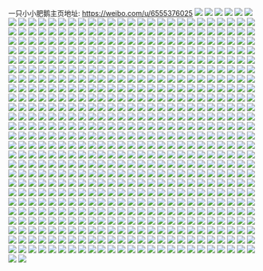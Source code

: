 一只小小肥鹅主页地址: https://weibo.com/u/6555376025 
![](https://wx4.sinaimg.cn/mw2000/0079DGLngy1h95kc2zui7j32c0340u10.jpg) 
![](https://wx4.sinaimg.cn/mw2000/0079DGLngy1h95kbquexjj32c03407wi.jpg) 
![](https://wx4.sinaimg.cn/mw2000/0079DGLngy1h95kbp739gj31sc2dskjl.jpg) 
![](https://wx4.sinaimg.cn/mw2000/0079DGLngy1h95kcphg4ij322535s4qr.jpg) 
![](https://wx4.sinaimg.cn/mw2000/0079DGLngy1h95kc59pm9j31j02pskjl.jpg) 
![](https://wx4.sinaimg.cn/mw2000/0079DGLngy1h95kbuzd0rj31sc2dskjm.jpg) 
![](https://wx4.sinaimg.cn/mw2000/0079DGLngy1h909a5g4rgj30u0140agr.jpg) 
![](https://wx4.sinaimg.cn/mw2000/0079DGLngy1h8saapidvqj30wi1yckjl.jpg) 
![](https://wx4.sinaimg.cn/mw2000/0079DGLngy1h8saatecqrj30wi1ychdt.jpg) 
![](https://wx4.sinaimg.cn/mw2000/0079DGLngy1h8saam0ta8j30wi1yckjl.jpg) 
![](https://wx4.sinaimg.cn/mw2000/0079DGLngy1h8qoy2zt8pj324836cb2a.jpg) 
![](https://wx4.sinaimg.cn/mw2000/0079DGLngy1h8qoxagrk9j32dr36chdu.jpg) 
![](https://wx4.sinaimg.cn/mw2000/0079DGLngy1h8qoxz23inj324836c7wj.jpg) 
![](https://wx4.sinaimg.cn/mw2000/0079DGLngy1h8qox55wuqj32dr36ckjm.jpg) 
![](https://wx4.sinaimg.cn/mw2000/0079DGLngy1h8qoxe9x68j316o1kw4qp.jpg) 
![](https://wx4.sinaimg.cn/mw2000/0079DGLngy1h8qoxjvcx7j31s016okf8.jpg) 
![](https://wx4.sinaimg.cn/mw2000/0079DGLngy1h8qoxj4epoj32dr36c7wj.jpg) 
![](https://wx4.sinaimg.cn/mw2000/0079DGLngy1h8qox0r9xcj316o1kw7wh.jpg) 
![](https://wx4.sinaimg.cn/mw2000/0079DGLngy1h8qowyoznvj324836cb2a.jpg) 
![](https://wx4.sinaimg.cn/mw2000/0079DGLngy1h8qoxtx577j32dr36cx6q.jpg) 
![](https://wx4.sinaimg.cn/mw2000/0079DGLngy1h8qoxozg9wj32dr36c7wj.jpg) 
![](https://wx4.sinaimg.cn/mw2000/0079DGLnly1h8o0ncbas1j30wi1yc1kx.jpg) 
![](https://wx4.sinaimg.cn/mw2000/0079DGLnly1h8kys6nmrsj31sc2dskjm.jpg) 
![](https://wx4.sinaimg.cn/mw2000/0079DGLnly1h8kys5cgisj324a36cnpf.jpg) 
![](https://wx4.sinaimg.cn/mw2000/0079DGLnly1h8kys8bbyij317r1mcqkb.jpg) 
![](https://wx4.sinaimg.cn/mw2000/0079DGLnly1h8kysbjasaj32c0340kjm.jpg) 
![](https://wx4.sinaimg.cn/mw2000/0079DGLngy1h8k5t2oilsj30wi1ycu0x.jpg) 
![](https://wx4.sinaimg.cn/mw2000/0079DGLngy1h8g18vealyj32c03401kz.jpg) 
![](https://wx4.sinaimg.cn/mw2000/0079DGLngy1h8g19fwgxmj32c03401kz.jpg) 
![](https://wx4.sinaimg.cn/mw2000/0079DGLngy1h8g18zucftj32c0340u0z.jpg) 
![](https://wx4.sinaimg.cn/mw2000/0079DGLngy1h8g196n5hvj30xc3p7x6p.jpg) 
![](https://wx4.sinaimg.cn/mw2000/0079DGLngy1h8g19le4exj32c0340b2b.jpg) 
![](https://wx4.sinaimg.cn/mw2000/0079DGLngy1h8g18xnissj32c0340hdv.jpg) 
![](https://wx4.sinaimg.cn/mw2000/0079DGLngy1h8g18qzp6lj327l2y44qq.jpg) 
![](https://wx4.sinaimg.cn/mw2000/0079DGLngy1h8g19b8bcuj32c0340e83.jpg) 
![](https://wx4.sinaimg.cn/mw2000/0079DGLngy1h8g1931oshj32c03404qq.jpg) 
![](https://wx4.sinaimg.cn/mw2000/0079DGLngy1h8g1a0pdw5j32c03407wj.jpg) 
![](https://wx4.sinaimg.cn/mw2000/0079DGLngy1h8g1a3bz10j32c0340hdv.jpg) 
![](https://wx4.sinaimg.cn/mw2000/0079DGLngy1h83uqicmmej315o4h5kjl.jpg) 
![](https://wx4.sinaimg.cn/mw2000/0079DGLngy1h83crfq6cpj31sc2dsnpf.jpg) 
![](https://wx4.sinaimg.cn/mw2000/0079DGLngy1h83crlolipj30xc4h6kjn.jpg) 
![](https://wx4.sinaimg.cn/mw2000/0079DGLngy1h83crtdph9j32c03407wj.jpg) 
![](https://wx4.sinaimg.cn/mw2000/0079DGLngy1h83cs5yff7j32c03411l0.jpg) 
![](https://wx4.sinaimg.cn/mw2000/0079DGLngy1h83csntvlej32c03401l0.jpg) 
![](https://wx4.sinaimg.cn/mw2000/0079DGLngy1h83csxc80ij32c0340qv6.jpg) 
![](https://wx4.sinaimg.cn/mw2000/0079DGLngy1h83ct63n6cj32c0340hdw.jpg) 
![](https://wx4.sinaimg.cn/mw2000/0079DGLngy1h83ctehkd7j31sc2ds4qr.jpg) 
![](https://wx4.sinaimg.cn/mw2000/0079DGLngy1h83ctokud0j31sc2dse83.jpg) 
![](https://wx4.sinaimg.cn/mw2000/0079DGLngy1h83cryxf99j32bz3407wj.jpg) 
![](https://wx4.sinaimg.cn/mw2000/0079DGLngy1h7y1cy4r18j30wi1yckea.jpg) 
![](https://wx4.sinaimg.cn/mw2000/0079DGLngy1h7vll7lw1fj31sc2dsnpe.jpg) 
![](https://wx4.sinaimg.cn/mw2000/0079DGLngy1h7vlllh5sqj31sc2dsb2b.jpg) 
![](https://wx4.sinaimg.cn/mw2000/0079DGLngy1h7vlkxuqjaj31sc2dskjm.jpg) 
![](https://wx4.sinaimg.cn/mw2000/0079DGLngy1h7vllfv7vhj31sc2dsb2a.jpg) 
![](https://wx4.sinaimg.cn/mw2000/0079DGLngy1h7vll32162j31sc2dse83.jpg) 
![](https://wx4.sinaimg.cn/mw2000/0079DGLngy1h7vllpurzpj31sc2dshdu.jpg) 
![](https://wx4.sinaimg.cn/mw2000/0079DGLngy1h7vg6ut7tij31sc2dskjm.jpg) 
![](https://wx4.sinaimg.cn/mw2000/0079DGLngy1h7vg70tddkj32c0340npf.jpg) 
![](https://wx4.sinaimg.cn/mw2000/0079DGLngy1h7vg7ghi8aj32c03411l0.jpg) 
![](https://wx4.sinaimg.cn/mw2000/0079DGLngy1h7vg752i1vj32c0340b2a.jpg) 
![](https://wx4.sinaimg.cn/mw2000/0079DGLngy1h7vg6qwd6dj31sc2ds1kz.jpg) 
![](https://wx4.sinaimg.cn/mw2000/0079DGLngy1h7vg7a96ipj32c0340npe.jpg) 
![](https://wx4.sinaimg.cn/mw2000/0079DGLngy1h7lc0wc7nij30mz13rqc4.jpg) 
![](https://wx4.sinaimg.cn/mw2000/0079DGLngy1h7lc1rjn82j30b40b5t8s.jpg) 
![](https://wx4.sinaimg.cn/mw2000/0079DGLngy1h7jx923ilyj30wi1ycb29.jpg) 
![](https://wx4.sinaimg.cn/mw2000/0079DGLngy1h7airpf9poj32c03401ky.jpg) 
![](https://wx4.sinaimg.cn/mw2000/0079DGLngy1h7881ufqb3j31sc2dsh34.jpg) 
![](https://wx4.sinaimg.cn/mw2000/0079DGLngy1h7881x6ktij31sc2dsh3n.jpg) 
![](https://wx4.sinaimg.cn/mw2000/0079DGLngy1h78820bcd2j31sc2dsnpe.jpg) 
![](https://wx4.sinaimg.cn/mw2000/0079DGLngy1h7881s5r12j31sc2dsqv6.jpg) 
![](https://wx4.sinaimg.cn/mw2000/0079DGLngy1h779uxfijaj31r1340afj.jpg) 
![](https://wx4.sinaimg.cn/mw2000/0079DGLngy1h71ew0ltetj31sc2ds4hv.jpg) 
![](https://wx4.sinaimg.cn/mw2000/0079DGLngy1h71ekh2b7yj313u1h4tq0.jpg) 
![](https://wx4.sinaimg.cn/mw2000/0079DGLngy1h71ew1sid6j31561iw7f3.jpg) 
![](https://wx4.sinaimg.cn/mw2000/0079DGLngy1h71evvbl61j30wi1ycb29.jpg) 
![](https://wx4.sinaimg.cn/mw2000/0079DGLngy1h71ew4576zj30wi16vwpl.jpg) 
![](https://wx4.sinaimg.cn/mw2000/0079DGLngy1h6vs05gk1cj323u35snpe.jpg) 
![](https://wx4.sinaimg.cn/mw2000/0079DGLngy1h6vryt1eamj323u35s4at.jpg) 
![](https://wx4.sinaimg.cn/mw2000/0079DGLngy1h6vrzd0euzj323u35se83.jpg) 
![](https://wx4.sinaimg.cn/mw2000/0079DGLngy1h6vs0afdtzj323u35skjn.jpg) 
![](https://wx4.sinaimg.cn/mw2000/0079DGLngy1h6vrz09jn6j323u35sqv6.jpg) 
![](https://wx4.sinaimg.cn/mw2000/0079DGLngy1h6vrywpzedj335s23u7wj.jpg) 
![](https://wx4.sinaimg.cn/mw2000/0079DGLngy1h6vrzld0k7j32da35su0y.jpg) 
![](https://wx4.sinaimg.cn/mw2000/0079DGLngy1h6vrz4lcjuj323u35s4qr.jpg) 
![](https://wx4.sinaimg.cn/mw2000/0079DGLngy1h6vs00sctqj323u35swuv.jpg) 
![](https://wx4.sinaimg.cn/mw2000/0079DGLngy1h6vrypi7mvj323u35stnj.jpg) 
![](https://wx4.sinaimg.cn/mw2000/0079DGLngy1h6vrzh2vmyj323u35stre.jpg) 
![](https://wx4.sinaimg.cn/mw2000/0079DGLngy1h6vrz8f1t1j323u35skjn.jpg) 
![](https://wx4.sinaimg.cn/mw2000/0079DGLngy1h6vrzrylezj32da35se83.jpg) 
![](https://wx4.sinaimg.cn/mw2000/0079DGLngy1h6vrzw63fmj323u35sqv7.jpg) 
![](https://wx4.sinaimg.cn/mw2000/0079DGLngy1h6ryfmcdcaj32702xdu0y.jpg) 
![](https://wx4.sinaimg.cn/mw2000/0079DGLngy1h6raylpr0dj311u1eiwwg.jpg) 
![](https://wx4.sinaimg.cn/mw2000/0079DGLngy1h6rayogw68j310d1ciwwa.jpg) 
![](https://wx4.sinaimg.cn/mw2000/0079DGLngy1h6p05pk4vpj30wi1yc1kx.jpg) 
![](https://wx4.sinaimg.cn/mw2000/0079DGLngy1h6k8uaoc4rj32c0340e83.jpg) 
![](https://wx4.sinaimg.cn/mw2000/0079DGLngy1h6k8u2hna2j32c0340u0y.jpg) 
![](https://wx4.sinaimg.cn/mw2000/0079DGLngy1h6k8tvlr4ij322y2rxtjd.jpg) 
![](https://wx4.sinaimg.cn/mw2000/0079DGLngy1h6k8u60rjij32c0340qv6.jpg) 
![](https://wx4.sinaimg.cn/mw2000/0079DGLngy1h6k8udxkuaj32c0340e82.jpg) 
![](https://wx4.sinaimg.cn/mw2000/0079DGLngy1h6k8tz3lxdj32c0340qv6.jpg) 
![](https://wx4.sinaimg.cn/mw2000/0079DGLngy1h6hkv6vzuaj30wi1ycwtc.jpg) 
![](https://wx4.sinaimg.cn/mw2000/0079DGLngy1h6f9b8czf1j32c0340wmg.jpg) 
![](https://wx4.sinaimg.cn/mw2000/0079DGLngy1h6f9bc2kx0j31sc2dsk1e.jpg) 
![](https://wx4.sinaimg.cn/mw2000/0079DGLnly1h6c1mobpiwj32c0340npe.jpg) 
![](https://wx4.sinaimg.cn/mw2000/0079DGLnly1h6c1mk00igj32bz340tr1.jpg) 
![](https://wx4.sinaimg.cn/mw2000/0079DGLnly1h6c1mlr7urj32c0340tl0.jpg) 
![](https://wx4.sinaimg.cn/mw2000/0079DGLnly1h6c1mqdln3j32c0340tqp.jpg) 
![](https://wx4.sinaimg.cn/mw2000/0079DGLnly1h6c1msu24yj32c0340aiy.jpg) 
![](https://wx4.sinaimg.cn/mw2000/0079DGLnly1h6c1mh2v3fj32c0340kjn.jpg) 
![](https://wx4.sinaimg.cn/mw2000/0079DGLnly1h6c1r374axj32c0340kjm.jpg) 
![](https://wx4.sinaimg.cn/mw2000/0079DGLngy1h6aozza2x7j30n014pn8v.jpg) 
![](https://wx4.sinaimg.cn/mw2000/0079DGLngy1h6aozy0nx7j30n014idpw.jpg) 
![](https://wx4.sinaimg.cn/mw2000/0079DGLngy1h6ap00dsqkj30ms14igyc.jpg) 
![](https://wx4.sinaimg.cn/mw2000/0079DGLngy1h6ap01ofycj30n014rwok.jpg) 
![](https://wx4.sinaimg.cn/mw2000/0079DGLngy1h66kpkaqcnj308c087dg7.jpg) 
![](https://wx4.sinaimg.cn/mw2000/0079DGLngy1h66gh4a83wj31j02psn4y.jpg) 
![](https://wx4.sinaimg.cn/mw2000/0079DGLngy1h66ghqrxf3j30u01hc77u.jpg) 
![](https://wx4.sinaimg.cn/mw2000/0079DGLngy1h63pfnz3s1j30wi1ychdt.jpg) 
![](https://wx4.sinaimg.cn/mw2000/0079DGLngy1h62hny01e6j31fj25b7wh.jpg) 
![](https://wx4.sinaimg.cn/mw2000/0079DGLngy1h62ho2i8ioj323i359b2a.jpg) 
![](https://wx4.sinaimg.cn/mw2000/0079DGLngy1h62ho3ufl8j31we2uyqv5.jpg) 
![](https://wx4.sinaimg.cn/mw2000/0079DGLngy1h61mlatuomj30wi1lst9s.jpg) 
![](https://wx4.sinaimg.cn/mw2000/0079DGLngy1h61ml9cmq1j32dr36cn1w.jpg) 
![](https://wx4.sinaimg.cn/mw2000/0079DGLngy1h61mlc2j79j30wi1lsab2.jpg) 
![](https://wx4.sinaimg.cn/mw2000/0079DGLngy1h61mlh1f11j332o21sadq.jpg) 
![](https://wx4.sinaimg.cn/mw2000/0079DGLngy1h61ml2wvpjj336c36cb2b.jpg) 
![](https://wx4.sinaimg.cn/mw2000/0079DGLngy1h61mkx1x79j30wi1cr3zf.jpg) 
![](https://wx4.sinaimg.cn/mw2000/0079DGLngy1h61mlcr5tmj30lo0wi0tf.jpg) 
![](https://wx4.sinaimg.cn/mw2000/0079DGLngy1h61mli9l6jj30lg0wijrz.jpg) 
![](https://wx4.sinaimg.cn/mw2000/0079DGLngy1h61ml3jnz8j30wi0ia437.jpg) 
![](https://wx4.sinaimg.cn/mw2000/0079DGLngy1h60jp705zej30tz14awfk.jpg) 
![](https://wx4.sinaimg.cn/mw2000/0079DGLngy1h60jp7pcoqj30tz151wgf.jpg) 
![](https://wx4.sinaimg.cn/mw2000/0079DGLngy1h60jp9n7fij30u0140q47.jpg) 
![](https://wx4.sinaimg.cn/mw2000/0079DGLngy1h60jp87knxj30tu14c0tx.jpg) 
![](https://wx4.sinaimg.cn/mw2000/0079DGLngy1h60jp8rud7j30u0140tax.jpg) 
![](https://wx4.sinaimg.cn/mw2000/0079DGLngy1h60jp95a9mj30u0140t9r.jpg) 
![](https://wx4.sinaimg.cn/mw2000/0079DGLngy1h5zgc0e4w2j31sc2dsnc5.jpg) 
![](https://wx4.sinaimg.cn/mw2000/0079DGLngy1h5zgc3yr3zj31sc2ds7jf.jpg) 
![](https://wx4.sinaimg.cn/mw2000/0079DGLngy1h5zgbwrch9j31sc2dskjm.jpg) 
![](https://wx4.sinaimg.cn/mw2000/0079DGLngy1h5zgc7jynyj31sc2ds14s.jpg) 
![](https://wx4.sinaimg.cn/mw2000/0079DGLngy1h5vmjipujgj30k00zkgpn.jpg) 
![](https://wx4.sinaimg.cn/mw2000/0079DGLngy1h5vmjlm60xj31hc0u0ar7.jpg) 
![](https://wx4.sinaimg.cn/mw2000/0079DGLngy1h5vmjn61p5j30u01hcn7w.jpg) 
![](https://wx4.sinaimg.cn/mw2000/0079DGLngy1h5riela1bij31sc2dsqv5.jpg) 
![](https://wx4.sinaimg.cn/mw2000/0079DGLngy1h5riemitu7j31od28i4qq.jpg) 
![](https://wx4.sinaimg.cn/mw2000/0079DGLngy1h5rienu5dzj31sc2ds4qq.jpg) 
![](https://wx4.sinaimg.cn/mw2000/0079DGLngy1h5riej2aw0j31r82canpd.jpg) 
![](https://wx4.sinaimg.cn/mw2000/0079DGLngy1h5nkcb0r0pj32c03407wi.jpg) 
![](https://wx4.sinaimg.cn/mw2000/0079DGLngy1h5nkc4hjw9j32c0340b2b.jpg) 
![](https://wx4.sinaimg.cn/mw2000/0079DGLngy1h5nkc5jrnpj31sc2dsx6p.jpg) 
![](https://wx4.sinaimg.cn/mw2000/0079DGLngy1h5nkc7a33yj32c0340x6q.jpg) 
![](https://wx4.sinaimg.cn/mw2000/0079DGLngy1h5nkc9blsjj32c03404qr.jpg) 
![](https://wx4.sinaimg.cn/mw2000/0079DGLngy1h5nkcdps7xj32c0340e83.jpg) 
![](https://wx4.sinaimg.cn/mw2000/0079DGLngy1h5m9j0vsa7j30hs0npdhp.jpg) 
![](https://wx4.sinaimg.cn/mw2000/0079DGLngy1h5m9j1ku69j30m80cidiw.jpg) 
![](https://wx4.sinaimg.cn/mw2000/0079DGLngy1h4p2bvcfk5j32c0340kjm.jpg) 
![](https://wx4.sinaimg.cn/mw2000/0079DGLngy1h4p2c1808lj32c0340e82.jpg) 
![](https://wx4.sinaimg.cn/mw2000/0079DGLngy1h48xsuucsuj32c03404qq.jpg) 
![](https://wx4.sinaimg.cn/mw2000/0079DGLngy1h48xswzgs9j32c03401ky.jpg) 
![](https://wx4.sinaimg.cn/mw2000/0079DGLngy1h48xszvi24j32c0340qv5.jpg) 
![](https://wx4.sinaimg.cn/mw2000/0079DGLngy1h3oefu6au9j318q1nm1ee.jpg) 
![](https://wx4.sinaimg.cn/mw2000/0079DGLngy1h3i9kdha8mj30wi17cquz.jpg) 
![](https://wx4.sinaimg.cn/mw2000/0079DGLngy1h3i9kig6w9j31sc2dse81.jpg) 
![](https://wx4.sinaimg.cn/mw2000/0079DGLngy1h3i9khidn4j31sc2dsayl.jpg) 
![](https://wx4.sinaimg.cn/mw2000/0079DGLngy1h3i9kjgkh4j31sc2dse81.jpg) 
![](https://wx4.sinaimg.cn/mw2000/0079DGLngy1h3bfjz4p64j30yi1frdw6.jpg) 
![](https://wx4.sinaimg.cn/mw2000/0079DGLngy1h39wro1n4wj30yj1fte00.jpg) 
![](https://wx4.sinaimg.cn/mw2000/0079DGLngy1h39wsqgithj30xi1e9wzi.jpg) 
![](https://wx4.sinaimg.cn/mw2000/0079DGLngy1h39wrprkaqj31sc2dsnpd.jpg) 
![](https://wx4.sinaimg.cn/mw2000/0079DGLngy1h2zguw0iadj30u01hcanp.jpg) 
![](https://wx4.sinaimg.cn/mw2000/0079DGLngy1h2zgv5wa11j31sc2ds4qq.jpg) 
![](https://wx4.sinaimg.cn/mw2000/0079DGLngy1h2t3dv6ppdj315o0oxgwq.jpg) 
![](https://wx4.sinaimg.cn/mw2000/0079DGLngy1h2t03jy4d8j30wi1yctss.jpg) 
![](https://wx4.sinaimg.cn/mw2000/0079DGLngy1h2t03kjjg4j30wi1ycaoa.jpg) 
![](https://wx4.sinaimg.cn/mw2000/0079DGLngy1h2t03mpn0oj30wi1ycnpd.jpg) 
![](https://wx4.sinaimg.cn/mw2000/0079DGLngy1h2ryuczzixj320w31chdt.jpg) 
![](https://wx4.sinaimg.cn/mw2000/0079DGLngy1h2ryu9i52xj315o1jl4fr.jpg) 
![](https://wx4.sinaimg.cn/mw2000/0079DGLngy1h2ryu4x03qj30zc1h0qcj.jpg) 
![](https://wx4.sinaimg.cn/mw2000/0079DGLngy1h2ryu7zxsyj32c033vu0x.jpg) 
![](https://wx4.sinaimg.cn/mw2000/0079DGLngy1h2ryuoxwjwj31441o57jt.jpg) 
![](https://wx4.sinaimg.cn/mw2000/0079DGLngy1h2rytuo3efj315o1jkwy8.jpg) 
![](https://wx4.sinaimg.cn/mw2000/0079DGLngy1h2ryuggu14j321z340hdt.jpg) 
![](https://wx4.sinaimg.cn/mw2000/0079DGLngy1h2rytq6z81j315o1jgwxw.jpg) 
![](https://wx4.sinaimg.cn/mw2000/0079DGLngy1h2ryu1z6wsj30xc4ec1ky.jpg) 
![](https://wx4.sinaimg.cn/mw2000/0079DGLngy1h2ryuk7bylj320w31chdt.jpg) 
![](https://wx4.sinaimg.cn/mw2000/0079DGLngy1h2ryunq22uj320w31ce81.jpg) 
![](https://wx4.sinaimg.cn/mw2000/0079DGLngy1h2ryu42he0j30xc4xs4qq.jpg) 
![](https://wx4.sinaimg.cn/mw2000/0079DGLngy1h2lrjyk23fj316o1kwqpf.jpg) 
![](https://wx4.sinaimg.cn/mw2000/0079DGLngy1h2lrjusguzj31611k2kdk.jpg) 
![](https://wx4.sinaimg.cn/mw2000/0079DGLngy1h2lrjzf7z1j316o1kw4kt.jpg) 
![](https://wx4.sinaimg.cn/mw2000/0079DGLngy1h2lrjsj94gj316o1kwe39.jpg) 
![](https://wx4.sinaimg.cn/mw2000/0079DGLngy1h2lrjrfqnyj31681kb4jg.jpg) 
![](https://wx4.sinaimg.cn/mw2000/0079DGLngy1h2lrjtiu2qj316o1kwqru.jpg) 
![](https://wx4.sinaimg.cn/mw2000/0079DGLngy1h2lrjvfkmcj316o1kwnf7.jpg) 
![](https://wx4.sinaimg.cn/mw2000/0079DGLngy1h2lrjw4c8mj31221eqdv5.jpg) 
![](https://wx4.sinaimg.cn/mw2000/0079DGLngy1h2lrjwynldj31541iux0m.jpg) 
![](https://wx4.sinaimg.cn/mw2000/0079DGLngy1h2i8ozwws4j30hz0h3gmy.jpg) 
![](https://wx4.sinaimg.cn/mw2000/0079DGLngy1h2g78fpgk0j31sc2dsnpd.jpg) 
![](https://wx4.sinaimg.cn/mw2000/0079DGLngy1h2g78rcblij32c0340x6p.jpg) 
![](https://wx4.sinaimg.cn/mw2000/0079DGLngy1h2g78dv532j31sc2dsqv5.jpg) 
![](https://wx4.sinaimg.cn/mw2000/0079DGLngy1h2g78u1d16j30xc3pcb2a.jpg) 
![](https://wx4.sinaimg.cn/mw2000/0079DGLngy1h2g78sb3ogj31sc2dshdt.jpg) 
![](https://wx4.sinaimg.cn/mw2000/0079DGLngy1h2bvt1li8qj30wi1ycaq9.jpg) 
![](https://wx4.sinaimg.cn/mw2000/0079DGLngy1h20ecwnf69j30rb1cjgt3.jpg) 
![](https://wx4.sinaimg.cn/mw2000/0079DGLngy1h200i4mj3fj30dw0dwt9r.jpg) 
![](https://wx4.sinaimg.cn/mw2000/0079DGLngy1h1z7bit61cj30rq0rqjvf.jpg) 
![](https://wx4.sinaimg.cn/mw2000/0079DGLngy1h1rwruvbs6j32c02c01ky.jpg) 
![](https://wx4.sinaimg.cn/mw2000/0079DGLngy1h1o6oukey9j316o1kwnif.jpg) 
![](https://wx4.sinaimg.cn/mw2000/0079DGLngy1h1o6ovhlgyj316o1kw1cz.jpg) 
![](https://wx4.sinaimg.cn/mw2000/0079DGLngy1h1o6otz6b4j316o1kw4ic.jpg) 
![](https://wx4.sinaimg.cn/mw2000/0079DGLngy1h1o6ovyc8wj316o1kwwxr.jpg) 
![](https://wx4.sinaimg.cn/mw2000/0079DGLngy1h1m4ongajej31q82azqv5.jpg) 
![](https://wx4.sinaimg.cn/mw2000/0079DGLngy1h1m4ok56m8j315o1qiu0x.jpg) 
![](https://wx4.sinaimg.cn/mw2000/0079DGLngy1h1m4pjv7fqj32c0340e82.jpg) 
![](https://wx4.sinaimg.cn/mw2000/0079DGLngy1h1m4osr9bij32c03404qr.jpg) 
![](https://wx4.sinaimg.cn/mw2000/0079DGLngy1h1m4p4obahj32232qsu0x.jpg) 
![](https://wx4.sinaimg.cn/mw2000/0079DGLngy1h1m4od2cmxj329b32de82.jpg) 
![](https://wx4.sinaimg.cn/mw2000/0079DGLngy1h1m4ozxmkbj32c033dnpf.jpg) 
![](https://wx4.sinaimg.cn/mw2000/0079DGLngy1h1m4p9lm9hj32c0340u0y.jpg) 
![](https://wx4.sinaimg.cn/mw2000/0079DGLngy1h1m4pfcsoxj32c031l1kz.jpg) 
![](https://wx4.sinaimg.cn/mw2000/0079DGLngy1h1fg3cz5wqj31sc2dshdu.jpg) 
![](https://wx4.sinaimg.cn/mw2000/0079DGLngy1h1fg3jjmywj31sc2dsqv6.jpg) 
![](https://wx4.sinaimg.cn/mw2000/0079DGLngy1h1fg3neumpj31sc2dshdu.jpg) 
![](https://wx4.sinaimg.cn/mw2000/0079DGLngy1h1fg39o97bj31sc2dshdu.jpg) 
![](https://wx4.sinaimg.cn/mw2000/0079DGLngy1h1fg3r5dtpj31sc2dsnpe.jpg) 
![](https://wx4.sinaimg.cn/mw2000/0079DGLngy1h1fg3fsxzdj31sc2dshdu.jpg) 
![](https://wx4.sinaimg.cn/mw2000/0079DGLngy1h1ezsx6ch7j30wi1ycnpd.jpg) 
![](https://wx4.sinaimg.cn/mw2000/0079DGLngy1h1ezsyvjb3j30wi1yckjl.jpg) 
![](https://wx4.sinaimg.cn/mw2000/0079DGLngy1h1ezszuwdhj30wi1yce3d.jpg) 
![](https://wx4.sinaimg.cn/mw2000/0079DGLngy1h1ezsvbnq5j30wi1yc7ri.jpg) 
![](https://wx4.sinaimg.cn/mw2000/0079DGLngy1h1e12m6q0nj32c03404qq.jpg) 
![](https://wx4.sinaimg.cn/mw2000/0079DGLngy1h14tii9vhuj32c0340qv8.jpg) 
![](https://wx4.sinaimg.cn/mw2000/0079DGLngy1h14tio6qw1j32c0340u0x.jpg) 
![](https://wx4.sinaimg.cn/mw2000/0079DGLngy1h14tiq2t3yj32c0340npd.jpg) 
![](https://wx4.sinaimg.cn/mw2000/0079DGLngy1h14tilp2vuj322o3407wi.jpg) 
![](https://wx4.sinaimg.cn/mw2000/0079DGLngy1h14tip6fsbj32c031ukjl.jpg) 
![](https://wx4.sinaimg.cn/mw2000/0079DGLngy1h14tiu7z02j32c0340e83.jpg) 
![](https://wx4.sinaimg.cn/mw2000/0079DGLngy1h14tikj3pcj32c0340hdw.jpg) 
![](https://wx4.sinaimg.cn/mw2000/0079DGLngy1h14timug24j32c0340e82.jpg) 
![](https://wx4.sinaimg.cn/mw2000/0079DGLngy1h14tisu91cj32c03407wj.jpg) 
![](https://wx4.sinaimg.cn/mw2000/0079DGLngy1h14tgvkkq9j30wi1ycu0y.jpg) 
![](https://wx4.sinaimg.cn/mw2000/0079DGLngy1h14tgsyu07j30wi1ycqv6.jpg) 
![](https://wx4.sinaimg.cn/mw2000/0079DGLngy1h13o819ydfj30wi1yc7wh.jpg) 
![](https://wx4.sinaimg.cn/mw2000/0079DGLngy1h0xw62qt33j327x2yie82.jpg) 
![](https://wx4.sinaimg.cn/mw2000/0079DGLngy1h0xw5vw9fnj32c0340qv6.jpg) 
![](https://wx4.sinaimg.cn/mw2000/0079DGLngy1h0xw69un47j32c0340kjm.jpg) 
![](https://wx4.sinaimg.cn/mw2000/0079DGLngy1h0tznkm5rrj31861lswue.jpg) 
![](https://wx4.sinaimg.cn/mw2000/0079DGLngy1h0t8a67elbj334022o7wk.jpg) 
![](https://wx4.sinaimg.cn/mw2000/0079DGLngy1h0t89uoc4uj322o3407wj.jpg) 
![](https://wx4.sinaimg.cn/mw2000/0079DGLngy1h0t89s4rwtj322o340u0z.jpg) 
![](https://wx4.sinaimg.cn/mw2000/0079DGLngy1h0t8a2avf4j322o3407wj.jpg) 
![](https://wx4.sinaimg.cn/mw2000/0079DGLngy1h0t89ybrkhj323u35s7wj.jpg) 
![](https://wx4.sinaimg.cn/mw2000/0079DGLngy1h0t8a0b53fj31y62x91kz.jpg) 
![](https://wx4.sinaimg.cn/mw2000/0079DGLngy1h0petnu3w6j31sc2dsnpe.jpg) 
![](https://wx4.sinaimg.cn/mw2000/0079DGLngy1h0petr2o40j31sc2dse82.jpg) 
![](https://wx4.sinaimg.cn/mw2000/0079DGLngy1h0petm2j58j31sc2dshdu.jpg) 
![](https://wx4.sinaimg.cn/mw2000/0079DGLngy1h0petpba7ej31sc2dskjm.jpg) 
![](https://wx4.sinaimg.cn/mw2000/0079DGLngy1h0lwl66h38j31o02807wi.jpg) 
![](https://wx4.sinaimg.cn/mw2000/0079DGLngy1h0lwl4sv7dj31lv2564qq.jpg) 
![](https://wx4.sinaimg.cn/mw2000/0079DGLngy1h0lwl7elvxj31o0280u0x.jpg) 
![](https://wx4.sinaimg.cn/mw2000/0079DGLngy1h0lwl8q1lnj31o02804qq.jpg) 
![](https://wx4.sinaimg.cn/mw2000/0079DGLngy1h0idtyafxyj30wi1yctoo.jpg) 
![](https://wx4.sinaimg.cn/mw2000/0079DGLngy1h0idtz62y9j30wi1ycalp.jpg) 
![](https://wx4.sinaimg.cn/mw2000/0079DGLngy1h0idu09lo5j30wi1yc4di.jpg) 
![](https://wx4.sinaimg.cn/mw2000/0079DGLngy1h0idu18esnj30wi1yc16s.jpg) 
![](https://wx4.sinaimg.cn/mw2000/0079DGLngy1h0idu22ngaj30wi1yc19s.jpg) 
![](https://wx4.sinaimg.cn/mw2000/0079DGLngy1h0idu34semj30wi1yc7kf.jpg) 
![](https://wx4.sinaimg.cn/mw2000/0079DGLngy1h0hvephfsuj30wi1yckc8.jpg) 
![](https://wx4.sinaimg.cn/mw2000/0079DGLngy1h0hveo86qej30wi1ych3a.jpg) 
![](https://wx4.sinaimg.cn/mw2000/0079DGLngy1h0gbckm0kzj322n340npg.jpg) 
![](https://wx4.sinaimg.cn/mw2000/0079DGLngy1h0gbcy1vz1j323u35s7wk.jpg) 
![](https://wx4.sinaimg.cn/mw2000/0079DGLngy1h0gbctgdmzj322o340b2c.jpg) 
![](https://wx4.sinaimg.cn/mw2000/0079DGLngy1h0gbcnq4dhj323f32c7wj.jpg) 
![](https://wx4.sinaimg.cn/mw2000/0079DGLngy1h0gbccrms0j322o3401l0.jpg) 
![](https://wx4.sinaimg.cn/mw2000/0079DGLngy1h0gbchbhhlj322v3407wl.jpg) 
![](https://wx4.sinaimg.cn/mw2000/0079DGLngy1h0gbcqh2cbj31yt340hdv.jpg) 
![](https://wx4.sinaimg.cn/mw2000/0079DGLngy1h0gbc9l2idj31xy33zqv7.jpg) 
![](https://wx4.sinaimg.cn/mw2000/0079DGLngy1h0gbd15gkcj31ya340x6r.jpg) 
![](https://wx4.sinaimg.cn/mw2000/0079DGLngy1h0d3p99ttjj31kw2dchdu.jpg) 
![](https://wx4.sinaimg.cn/mw2000/0079DGLngy1h0d3q49adsj32c0340b2a.jpg) 
![](https://wx4.sinaimg.cn/mw2000/0079DGLngy1h0d3o4jgg0j31kw2dcb2a.jpg) 
![](https://wx4.sinaimg.cn/mw2000/0079DGLngy1h0d3ot06cjj31kw2dce82.jpg) 
![](https://wx4.sinaimg.cn/mw2000/0079DGLngy1h0d3nqynv5j31kw2dcb2a.jpg) 
![](https://wx4.sinaimg.cn/mw2000/0079DGLngy1h0d3oiw4s0j31kw2dchdu.jpg) 
![](https://wx4.sinaimg.cn/mw2000/0079DGLngy1h0d3ps9u50j31kw2dcb2a.jpg) 
![](https://wx4.sinaimg.cn/mw2000/0079DGLngy1h0d3q0ggxfj32c03401kz.jpg) 
![](https://wx4.sinaimg.cn/mw2000/0079DGLngy1h0d3nup5fuj31kw2dcqv5.jpg) 
![](https://wx4.sinaimg.cn/mw2000/0079DGLngy1h0an5dxmeyj30wi1yce82.jpg) 
![](https://wx4.sinaimg.cn/mw2000/0079DGLngy1h09qnnemlbj30wi1ycqo4.jpg) 
![](https://wx4.sinaimg.cn/mw2000/0079DGLngy1h09qnp6sxkj30wi1ycx0c.jpg) 
![](https://wx4.sinaimg.cn/mw2000/0079DGLngy1h09ke270tkj30wi12egtf.jpg) 
![](https://wx4.sinaimg.cn/mw2000/0079DGLngy1h06fp8hdqbj30wi1yc1ky.jpg) 
![](https://wx4.sinaimg.cn/mw2000/0079DGLngy1h02ccx2tvsj30wi166q8r.jpg) 
![](https://wx4.sinaimg.cn/mw2000/0079DGLngy1gztlpmve2nj30v218pwlr.jpg) 
![](https://wx4.sinaimg.cn/mw2000/0079DGLngy1gztlq3c34nj31sc2ds1ky.jpg) 
![](https://wx4.sinaimg.cn/mw2000/0079DGLngy1gztlqdlyd2j32c0340u0z.jpg) 
![](https://wx4.sinaimg.cn/mw2000/0079DGLngy1gztlqmhms3j32c03401l0.jpg) 
![](https://wx4.sinaimg.cn/mw2000/0079DGLngy1gztlppwommj316y1l9191.jpg) 
![](https://wx4.sinaimg.cn/mw2000/0079DGLngy1gztlpkgmttj30s81e6tjw.jpg) 
![](https://wx4.sinaimg.cn/mw2000/0079DGLngy1gztlpyfwvij32402tce81.jpg) 
![](https://wx4.sinaimg.cn/mw2000/0079DGLngy1gzoxdwljvhj30tk13fk9g.jpg) 
![](https://wx4.sinaimg.cn/mw2000/0079DGLngy1gzoxdyt2maj32c033y7wi.jpg) 
![](https://wx4.sinaimg.cn/mw2000/0079DGLngy1gzoxdzd8i1j30ns0vpdq7.jpg) 
![](https://wx4.sinaimg.cn/mw2000/0079DGLngy1gzmmd84377j30wi1yc7od.jpg) 
![](https://wx4.sinaimg.cn/mw2000/0079DGLngy1gzjwl2ixipj30wi1yctoc.jpg) 
![](https://wx4.sinaimg.cn/mw2000/0079DGLngy1gzit1kaforj32c0340hdu.jpg) 
![](https://wx4.sinaimg.cn/mw2000/0079DGLngy1gzit1i3d4wj32c0340x6r.jpg) 
![](https://wx4.sinaimg.cn/mw2000/0079DGLngy1gzit1frc7gj324l2u4npe.jpg) 
![](https://wx4.sinaimg.cn/mw2000/0079DGLngy1gzit1lqocdj31wy2jxhdt.jpg) 
![](https://wx4.sinaimg.cn/mw2000/0079DGLngy1gzit1qeu7sj32c03407wj.jpg) 
![](https://wx4.sinaimg.cn/mw2000/0079DGLngy1gzit1mub48j31td2f6npd.jpg) 
![](https://wx4.sinaimg.cn/mw2000/0079DGLngy1gzgnvlj5duj30wi1ycwwb.jpg) 
![](https://wx4.sinaimg.cn/mw2000/0079DGLngy1gzgnvmg3oqj30wi1ycdys.jpg) 
![](https://wx4.sinaimg.cn/mw2000/0079DGLngy1gzgnvkhth8j30wi1ycdze.jpg) 
![](https://wx4.sinaimg.cn/mw2000/0079DGLngy1gzgnvnkn3zj30wi1yckb2.jpg) 
![](https://wx4.sinaimg.cn/mw2000/0079DGLngy1gzgnvojiubj30wi1ycatn.jpg) 
![](https://wx4.sinaimg.cn/mw2000/0079DGLngy1gzgnvpnnxrj30wi1ycttw.jpg) 
![](https://wx4.sinaimg.cn/mw2000/0079DGLngy1gzghnvwq1bj30wi1yc4bx.jpg) 
![](https://wx4.sinaimg.cn/mw2000/0079DGLngy1gzghnyba8ej30wi1yc19b.jpg) 
![](https://wx4.sinaimg.cn/mw2000/0079DGLngy1gze35jenphj30wi1ls17t.jpg) 
![](https://wx4.sinaimg.cn/mw2000/0079DGLngy1gze351olzwj33402c0e83.jpg) 
![](https://wx4.sinaimg.cn/mw2000/0079DGLngy1gze34v9aeaj30wi1ls1ak.jpg) 
![](https://wx4.sinaimg.cn/mw2000/0079DGLngy1gze35cbeipj315o1qi1kx.jpg) 
![](https://wx4.sinaimg.cn/mw2000/0079DGLngy1gze35amey9j33402c0b2b.jpg) 
![](https://wx4.sinaimg.cn/mw2000/0079DGLngy1gze35gk60sj31sc2ds1ky.jpg) 
![](https://wx4.sinaimg.cn/mw2000/0079DGLngy1gze35e8717j31sc2dskjl.jpg) 
![](https://wx4.sinaimg.cn/mw2000/0079DGLngy1gze34t37fgj31sc2dsqv5.jpg) 
![](https://wx4.sinaimg.cn/mw2000/0079DGLngy1gzamtfdxp9j30wi1yctrn.jpg) 
![](https://wx4.sinaimg.cn/mw2000/0079DGLngy1gz9th42hs8j326t2x4u0y.jpg) 
![](https://wx4.sinaimg.cn/mw2000/0079DGLngy1gz9th75pi6j32c0340b2b.jpg) 
![](https://wx4.sinaimg.cn/mw2000/0079DGLngy1gz9th2nj7jj32c0340kjl.jpg) 
![](https://wx4.sinaimg.cn/mw2000/0079DGLngy1gz9th5r881j3297309qv7.jpg) 
![](https://wx4.sinaimg.cn/mw2000/0079DGLngy1gz9th8gicaj32bz340qv6.jpg) 
![](https://wx4.sinaimg.cn/mw2000/0079DGLngy1gz9tha8e6hj32c03407wj.jpg) 
![](https://wx4.sinaimg.cn/mw2000/0079DGLngy1gz8ux4f556j30wi1ycqif.jpg) 
![](https://wx4.sinaimg.cn/mw2000/0079DGLngy1gz789e7gq4j30wi1yc1kx.jpg) 
![](https://wx4.sinaimg.cn/mw2000/0079DGLngy1gz52zq1acij30zk1begzv.jpg) 
![](https://wx4.sinaimg.cn/mw2000/0079DGLngy1gz52zy5ff1j31ri34tqv6.jpg) 
![](https://wx4.sinaimg.cn/mw2000/0079DGLngy1gz3oq4agoxj30wi1yc7vj.jpg) 
![](https://wx4.sinaimg.cn/mw2000/0079DGLngy1gz1qn69p0bj32c0340e83.jpg) 
![](https://wx4.sinaimg.cn/mw2000/0079DGLngy1gyzfb3lyugj32c0340e82.jpg) 
![](https://wx4.sinaimg.cn/mw2000/0079DGLngy1gyzfb2i4wmj32c0340b2a.jpg) 
![](https://wx4.sinaimg.cn/mw2000/0079DGLngy1gyzfbdp36xj32c0340e82.jpg) 
![](https://wx4.sinaimg.cn/mw2000/0079DGLngy1gyzfb4xsyvj32c0340e82.jpg) 
![](https://wx4.sinaimg.cn/mw2000/0079DGLngy1gyzfb6z7g3j32c0340u0y.jpg) 
![](https://wx4.sinaimg.cn/mw2000/0079DGLngy1gyzfb8on6ej32c03407wi.jpg) 
![](https://wx4.sinaimg.cn/mw2000/0079DGLngy1gyzfba0djsj32c0340npe.jpg) 
![](https://wx4.sinaimg.cn/mw2000/0079DGLngy1gyzfbbs8kjj32c0340e83.jpg) 
![](https://wx4.sinaimg.cn/mw2000/0079DGLngy1gyzfbfb4i4j32c0340kjm.jpg) 
![](https://wx4.sinaimg.cn/mw2000/0079DGLngy1gyxysr2ol6j30wi1ycnpd.jpg) 
![](https://wx4.sinaimg.cn/mw2000/0079DGLngy1gykck9am56j317q1mch58.jpg) 
![](https://wx4.sinaimg.cn/mw2000/0079DGLngy1gyi19jqu2bj32c0340npe.jpg) 
![](https://wx4.sinaimg.cn/mw2000/0079DGLngy1gyi19h42o4j32bz340e82.jpg) 
![](https://wx4.sinaimg.cn/mw2000/0079DGLngy1gyi19o3zwqj32c0340qv6.jpg) 
![](https://wx4.sinaimg.cn/mw2000/0079DGLngy1gyi19qi4t3j32c0340x6p.jpg) 
![](https://wx4.sinaimg.cn/mw2000/0079DGLngy1gyi19rdpi9j316o1kwdws.jpg) 
![](https://wx4.sinaimg.cn/mw2000/0079DGLngy1gyi19w63bjj32c0340qv8.jpg) 
![](https://wx4.sinaimg.cn/mw2000/0079DGLngy1gyi19yvnc8j32c03407wi.jpg) 
![](https://wx4.sinaimg.cn/mw2000/0079DGLngy1gyi1a1l9w5j32c0340u0y.jpg) 
![](https://wx4.sinaimg.cn/mw2000/0079DGLngy1gyi1a4406fj32c0340hdu.jpg) 
![](https://wx4.sinaimg.cn/mw2000/0079DGLngy1gyi1a7f2ehj329v315b2b.jpg) 
![](https://wx4.sinaimg.cn/mw2000/0079DGLngy1gyi1aaow71j32c03401kz.jpg) 
![](https://wx4.sinaimg.cn/mw2000/0079DGLngy1gyh0xa900qj30wi1ycwzx.jpg) 
![](https://wx4.sinaimg.cn/mw2000/0079DGLngy1gyh0xbdttdj30wi1yck1p.jpg) 
![](https://wx4.sinaimg.cn/mw2000/0079DGLngy1gyh0xcpusoj30wi1ycaxj.jpg) 
![](https://wx4.sinaimg.cn/mw2000/0079DGLngy1gyfpl9p6xrj30wi1lsdt7.jpg) 
![](https://wx4.sinaimg.cn/mw2000/0079DGLngy1gyfpkr8l1xj32c03404qr.jpg) 
![](https://wx4.sinaimg.cn/mw2000/0079DGLngy1gyfpkol5o6j30ll0vmth3.jpg) 
![](https://wx4.sinaimg.cn/mw2000/0079DGLngy1gyfpl74c8xj32c0340npf.jpg) 
![](https://wx4.sinaimg.cn/mw2000/0079DGLngy1gydpti5zsej31sc2dsb2a.jpg) 
![](https://wx4.sinaimg.cn/mw2000/0079DGLngy1gyckg13tkaj32c0340e84.jpg) 
![](https://wx4.sinaimg.cn/mw2000/0079DGLngy1gyckgnwu1xj30w916z1kx.jpg) 
![](https://wx4.sinaimg.cn/mw2000/0079DGLngy1gyckgkyanpj31sc2dsx6r.jpg) 
![](https://wx4.sinaimg.cn/mw2000/0079DGLngy1gyckgtmskcj30wi17cnnj.jpg) 
![](https://wx4.sinaimg.cn/mw2000/0079DGLngy1gyckfamecuj32c03404qt.jpg) 
![](https://wx4.sinaimg.cn/mw2000/0079DGLngy1gyckhazupfj32c0340u10.jpg) 
![](https://wx4.sinaimg.cn/mw2000/0079DGLngy1gyabgb526bj31sc2dsb2a.jpg) 
![](https://wx4.sinaimg.cn/mw2000/0079DGLngy1gyabfp6zvij30wi14nh7m.jpg) 
![](https://wx4.sinaimg.cn/mw2000/0079DGLngy1gyabfpt6lmj30wi1ya7iu.jpg) 
![](https://wx4.sinaimg.cn/mw2000/0079DGLngy1gyabg6icb5j32c033y7wk.jpg) 
![](https://wx4.sinaimg.cn/mw2000/0079DGLngy1gyabg3kh8bj30xc3pdnpd.jpg) 
![](https://wx4.sinaimg.cn/mw2000/0079DGLngy1gyabge8j53j30wi1yc7wh.jpg) 
![](https://wx4.sinaimg.cn/mw2000/0079DGLngy1gyabg1zyidj30uk5xxnpf.jpg) 
![](https://wx4.sinaimg.cn/mw2000/0079DGLngy1gyabg87f13j31sc2ds1ky.jpg) 
![](https://wx4.sinaimg.cn/mw2000/0079DGLngy1gyabfy57r8j30wi1ychdt.jpg) 
![](https://wx4.sinaimg.cn/mw2000/0079DGLngy1gyabffc47nj30zj1be1fr.jpg) 
![](https://wx4.sinaimg.cn/mw2000/0079DGLngy1gyabfspzwij32c0340u0z.jpg) 
![](https://wx4.sinaimg.cn/mw2000/0079DGLngy1gyabgd5ch7j31sc2ds7wi.jpg) 
![](https://wx4.sinaimg.cn/mw2000/0079DGLngy1gy9oq36telj30wi1kv4qp.jpg) 
![](https://wx4.sinaimg.cn/mw2000/0079DGLngy1gy9oq81f5tj31yq2md1l0.jpg) 
![](https://wx4.sinaimg.cn/mw2000/0079DGLngy1gy9oq3xs0xj30wi1kf7wh.jpg) 
![](https://wx4.sinaimg.cn/mw2000/0079DGLngy1gy9oq9vb85j327n2y8kjo.jpg) 
![](https://wx4.sinaimg.cn/mw2000/0079DGLngy1gy9oq2estej32c0340kjn.jpg) 
![](https://wx4.sinaimg.cn/mw2000/0079DGLngy1gy9oq60m69j328n31fx6r.jpg) 
![](https://wx4.sinaimg.cn/mw2000/0079DGLngy1gy6pu0l9v6j32c0340u10.jpg) 
![](https://wx4.sinaimg.cn/mw2000/0079DGLngy1gy1vyq4dwqj30k00zkgri.jpg) 
![](https://wx4.sinaimg.cn/mw2000/0079DGLngy1gy1hs334smj30wi1ycah9.jpg) 
![](https://wx4.sinaimg.cn/mw2000/0079DGLngy1gxza8k2b15j31sc2dshdu.jpg) 
![](https://wx4.sinaimg.cn/mw2000/0079DGLngy1gxza8lncfaj32c0340b29.jpg) 
![](https://wx4.sinaimg.cn/mw2000/0079DGLngy1gxza8t35wbj32c03404qt.jpg) 
![](https://wx4.sinaimg.cn/mw2000/0079DGLngy1gxza8o3sq8j31ba0zgwml.jpg) 
![](https://wx4.sinaimg.cn/mw2000/0079DGLngy1gxy8qit6gcj322e2r77wi.jpg) 
![](https://wx4.sinaimg.cn/mw2000/0079DGLngy1gxy8ql2uwjj31xt2l2kjl.jpg) 
![](https://wx4.sinaimg.cn/mw2000/0079DGLngy1gxy8qmds1yj32bz3401ky.jpg) 
![](https://wx4.sinaimg.cn/mw2000/0079DGLngy1gxy8qu6mzgj320t2xe7wi.jpg) 
![](https://wx4.sinaimg.cn/mw2000/0079DGLngy1gxy8qgpdpdj30wi1jvkhr.jpg) 
![](https://wx4.sinaimg.cn/mw2000/0079DGLngy1gxy8qjy4gij323u2t2kjl.jpg) 
![](https://wx4.sinaimg.cn/mw2000/0079DGLngy1gxy8qno96bj32c0329kjm.jpg) 
![](https://wx4.sinaimg.cn/mw2000/0079DGLngy1gxy8qq1dl5j31le2e4u0y.jpg) 
![](https://wx4.sinaimg.cn/mw2000/0079DGLngy1gxy8qs2awpj32c0340kjn.jpg) 
![](https://wx4.sinaimg.cn/mw2000/0079DGLngy1gxvs8ysh8mj311r1eb4qp.jpg) 
![](https://wx4.sinaimg.cn/mw2000/0079DGLngy1gxvs8zm6yej30xc230e81.jpg) 
![](https://wx4.sinaimg.cn/mw2000/0079DGLngy1gxvs930vq9j31kw1z41ky.jpg) 
![](https://wx4.sinaimg.cn/mw2000/0079DGLngy1gxvs90prtcj31hs1v8kjl.jpg) 
![](https://wx4.sinaimg.cn/mw2000/0079DGLngy1gxvs8xxt3rj315o1qib29.jpg) 
![](https://wx4.sinaimg.cn/mw2000/0079DGLngy1gxvs91w1eqj31gq1twnpd.jpg) 
![](https://wx4.sinaimg.cn/mw2000/0079DGLngy1gxuhfvmw0ej30rp11vq7h.jpg) 
![](https://wx4.sinaimg.cn/mw2000/0079DGLngy1gxuhfv0rqoj30s0127jvg.jpg) 
![](https://wx4.sinaimg.cn/mw2000/0079DGLngy1gxslq3clmgj31sc2dshdv.jpg) 
![](https://wx4.sinaimg.cn/mw2000/0079DGLngy1gxslq69vtdj32c03407wk.jpg) 
![](https://wx4.sinaimg.cn/mw2000/0079DGLngy1gxslqsebkpj31sc2ds7wj.jpg) 
![](https://wx4.sinaimg.cn/mw2000/0079DGLngy1gxslqu29t2j31sc2ds4qr.jpg) 
![](https://wx4.sinaimg.cn/mw2000/0079DGLngy1gxslqw02jnj31sc2dsnpe.jpg) 
![](https://wx4.sinaimg.cn/mw2000/0079DGLngy1gxqzh9hthxj317q1mc1kx.jpg) 
![](https://wx4.sinaimg.cn/mw2000/0079DGLngy1gxqzgz7xnlj32c0340b2a.jpg) 
![](https://wx4.sinaimg.cn/mw2000/0079DGLngy1gxqzh8ps6yj317q1mch73.jpg) 
![](https://wx4.sinaimg.cn/mw2000/0079DGLngy1gxqzgzvnscj30wi1lsnah.jpg) 
![](https://wx4.sinaimg.cn/mw2000/0079DGLngy1gxq0a3jhhpj322n33zu0x.jpg) 
![](https://wx4.sinaimg.cn/mw2000/0079DGLngy1gxq0a4l8hjj322n33yb29.jpg) 
![](https://wx4.sinaimg.cn/mw2000/0079DGLngy1gxq0a2bnbrj322n33z1ky.jpg) 
![](https://wx4.sinaimg.cn/mw2000/0079DGLngy1gxq0a71y4tj322n33znpd.jpg) 
![](https://wx4.sinaimg.cn/mw2000/0079DGLngy1gxq0a8uca4j322n33zu0x.jpg) 
![](https://wx4.sinaimg.cn/mw2000/0079DGLngy1gxq0a9vzqmj322n33ze81.jpg) 
![](https://wx4.sinaimg.cn/mw2000/0079DGLngy1gxmyu0rpvtj317q1mcnnu.jpg) 
![](https://wx4.sinaimg.cn/mw2000/0079DGLngy1gxmxao4c3cj30wi17cdv6.jpg) 
![](https://wx4.sinaimg.cn/mw2000/0079DGLngy1gxmxasvc4qj32c0340u0x.jpg) 
![](https://wx4.sinaimg.cn/mw2000/0079DGLngy1gxmxawgrelj325n2vh1ky.jpg) 
![](https://wx4.sinaimg.cn/mw2000/0079DGLngy1gxmxaz6n3vj31jq22bkjl.jpg) 
![](https://wx4.sinaimg.cn/mw2000/0079DGLngy1gxmxbd5u81j32c033y7wi.jpg) 
![](https://wx4.sinaimg.cn/mw2000/0079DGLngy1gxmxb39f54j31ur2h1npe.jpg) 
![](https://wx4.sinaimg.cn/mw2000/0079DGLngy1gxmxb9jet2j32c03407wi.jpg) 
![](https://wx4.sinaimg.cn/mw2000/0079DGLngy1gxmxb4wvhnj317r1mcgzo.jpg) 
![](https://wx4.sinaimg.cn/mw2000/0079DGLngy1gxmxajtjksj32c0340e82.jpg) 
![](https://wx4.sinaimg.cn/mw2000/0079DGLngy1gxlamyv2osj30wi1lstur.jpg) 
![](https://wx4.sinaimg.cn/mw2000/0079DGLngy1gxlamy7fntj32812ypnpe.jpg) 
![](https://wx4.sinaimg.cn/mw2000/0079DGLngy1gxlao9wplcj31kw2dcnpd.jpg) 
![](https://wx4.sinaimg.cn/mw2000/0079DGLngy1gxlan6djltj32c03401l0.jpg) 
![](https://wx4.sinaimg.cn/mw2000/0079DGLngy1gxlan7ul9cj31sc2dse81.jpg) 
![](https://wx4.sinaimg.cn/mw2000/0079DGLngy1gxlan9gu8oj30u00u0qbw.jpg) 
![](https://wx4.sinaimg.cn/mw2000/0079DGLngy1gxlamwizr4j31sc2dsu0x.jpg) 
![](https://wx4.sinaimg.cn/mw2000/0079DGLngy1gxlaocxidkj31kw2dckjl.jpg) 
![](https://wx4.sinaimg.cn/mw2000/0079DGLngy1gxlao4d8cyj30wi1lsqff.jpg) 
![](https://wx4.sinaimg.cn/mw2000/0079DGLngy1gxkmy6uo8wj30wi1yc4qq.jpg) 
![](https://wx4.sinaimg.cn/mw2000/0079DGLngy1gxhwhxdkalj30wh0qqgqd.jpg) 
![](https://wx4.sinaimg.cn/mw2000/0079DGLngy1gxh6kclrooj30wi1f1q6b.jpg) 
![](https://wx4.sinaimg.cn/mw2000/0079DGLngy1gxh2l3az5kj32c0340hdu.jpg) 
![](https://wx4.sinaimg.cn/mw2000/0079DGLngy1gxh2l6n2rcj32c0340e82.jpg) 
![](https://wx4.sinaimg.cn/mw2000/0079DGLngy1gxh2la2mw4j32c0340b2a.jpg) 
![](https://wx4.sinaimg.cn/mw2000/0079DGLngy1gxh2kzuy7aj32c0340e82.jpg) 
![](https://wx4.sinaimg.cn/mw2000/0079DGLngy1gxcgfxz834j32c0340u0z.jpg) 
![](https://wx4.sinaimg.cn/mw2000/0079DGLngy1gxcghvcv2uj32c0340qv7.jpg) 
![](https://wx4.sinaimg.cn/mw2000/0079DGLngy1gxcgirc5vrj32c0340u0z.jpg) 
![](https://wx4.sinaimg.cn/mw2000/0079DGLngy1gxcgjndiiaj32c0340kjo.jpg) 
![](https://wx4.sinaimg.cn/mw2000/0079DGLngy1gxcgkifrabj32c0340qv7.jpg) 
![](https://wx4.sinaimg.cn/mw2000/0079DGLngy1gxbfd7kh11j315o1aw4qp.jpg) 
![](https://wx4.sinaimg.cn/mw2000/0079DGLngy1gxbfe0hnpxj3239239hdu.jpg) 
![](https://wx4.sinaimg.cn/mw2000/0079DGLngy1gxbfdal3qmj30wi1lsdyc.jpg) 
![](https://wx4.sinaimg.cn/mw2000/0079DGLngy1gxbfdcs1qkj30wi1lstnk.jpg) 
![](https://wx4.sinaimg.cn/mw2000/0079DGLngy1gxbfdnkamvj30v90y6jyo.jpg) 
![](https://wx4.sinaimg.cn/mw2000/0079DGLngy1gxbfdmedapj31sc2ds4qs.jpg) 
![](https://wx4.sinaimg.cn/mw2000/0079DGLngy1gx9na1sx7oj31sc2dshdu.jpg) 
![](https://wx4.sinaimg.cn/mw2000/0079DGLngy1gx8yv1am2mj30xc3e84qq.jpg) 
![](https://wx4.sinaimg.cn/mw2000/0079DGLngy1gx8yx7vjsdj327n2y77wi.jpg) 
![](https://wx4.sinaimg.cn/mw2000/0079DGLngy1gx8yuxcaplj30xc3pckjl.jpg) 
![](https://wx4.sinaimg.cn/mw2000/0079DGLngy1gx8yuscuh1j30xc3n5x6p.jpg) 
![](https://wx4.sinaimg.cn/mw2000/0079DGLngy1gx8yvd1hqyj32801o0qv6.jpg) 
![](https://wx4.sinaimg.cn/mw2000/0079DGLngy1gx8yvs1pprj32c02c04qr.jpg) 
![](https://wx4.sinaimg.cn/mw2000/0079DGLngy1gx8ywx9dyej30xc2usnpd.jpg) 
![](https://wx4.sinaimg.cn/mw2000/0079DGLngy1gx8yv471oaj30xc3e8hdt.jpg) 
![](https://wx4.sinaimg.cn/mw2000/0079DGLngy1gx8yx16hpjj32c0340npf.jpg) 
![](https://wx4.sinaimg.cn/mw2000/0079DGLngy1gx7mkfoqdzj30wi1yctz3.jpg) 
![](https://wx4.sinaimg.cn/mw2000/0079DGLngy1gx7mkddfkaj30wi1yckgz.jpg) 
![](https://wx4.sinaimg.cn/mw2000/0079DGLngy1gx7dxsgrqyj316o1s0tuj.jpg) 
![](https://wx4.sinaimg.cn/mw2000/0079DGLngy1gx7dxi9bbwj316o1vpqsv.jpg) 
![](https://wx4.sinaimg.cn/mw2000/0079DGLngy1gx7dxvd5l8j316o1que81.jpg) 
![](https://wx4.sinaimg.cn/mw2000/0079DGLngy1gx7dxq0oplj316p1s14qp.jpg) 
![](https://wx4.sinaimg.cn/mw2000/0079DGLngy1gx4yly9piuj315o0j6aej.jpg) 
![](https://wx4.sinaimg.cn/mw2000/0079DGLngy1gx3vuvegdwj32c02c0npd.jpg) 
![](https://wx4.sinaimg.cn/mw2000/0079DGLngy1gx3vuxkx8lj32dc1kwb29.jpg) 
![](https://wx4.sinaimg.cn/mw2000/0079DGLngy1gx3vuuco4kj32c0340b29.jpg) 
![](https://wx4.sinaimg.cn/mw2000/0079DGLngy1gx3vuyqyx6j32c02c01ky.jpg) 
![](https://wx4.sinaimg.cn/mw2000/0079DGLngy1gx3vuzjvnej30wi1ls7j0.jpg) 
![](https://wx4.sinaimg.cn/mw2000/0079DGLngy1gx3vv0ej84j32c02c0kjl.jpg) 
![](https://wx4.sinaimg.cn/mw2000/0079DGLngy1gx3vv49zswj32c0340npd.jpg) 
![](https://wx4.sinaimg.cn/mw2000/0079DGLngy1gx3vv1tvkvj32c0340e82.jpg) 
![](https://wx4.sinaimg.cn/mw2000/0079DGLngy1gx3vv5gk2xj32c0340kjm.jpg) 
![](https://wx4.sinaimg.cn/mw2000/0079DGLngy1gx3vv2zidlj32c0340npd.jpg) 
![](https://wx4.sinaimg.cn/mw2000/0079DGLngy1gx21hqwmg5j32c0340kjl.jpg) 
![](https://wx4.sinaimg.cn/mw2000/0079DGLngy1gx21hp0w9cj32c0340b2c.jpg) 
![](https://wx4.sinaimg.cn/mw2000/0079DGLngy1gx21hspvruj323x2t8u0x.jpg) 
![](https://wx4.sinaimg.cn/mw2000/0079DGLngy1gx21hvhcqrj32c03401kz.jpg) 
![](https://wx4.sinaimg.cn/mw2000/0079DGLngy1gx21hlu1huj32c0340qv6.jpg) 
![](https://wx4.sinaimg.cn/mw2000/0079DGLngy1gx21hx3j0nj32c03404qp.jpg) 
![](https://wx4.sinaimg.cn/mw2000/0079DGLngy1gx21i11ne1j32c0340b2b.jpg) 
![](https://wx4.sinaimg.cn/mw2000/0079DGLngy1gx21i41hjij32c0340x6p.jpg) 
![](https://wx4.sinaimg.cn/mw2000/0079DGLngy1gx21i6vtlyj32c0340x6r.jpg) 
![](https://wx4.sinaimg.cn/mw2000/0079DGLngy1gwya4yurr6j32c02c04qq.jpg) 
![](https://wx4.sinaimg.cn/mw2000/0079DGLngy1gwya535fegj32c0340qv6.jpg) 
![](https://wx4.sinaimg.cn/mw2000/0079DGLngy1gwxetar48dj32c0340x6q.jpg) 
![](https://wx4.sinaimg.cn/mw2000/0079DGLngy1gwx7dkyszrj30zj1be7ci.jpg) 
![](https://wx4.sinaimg.cn/mw2000/0079DGLngy1gwvzj1ynr1j32c0340x6p.jpg) 
![](https://wx4.sinaimg.cn/mw2000/0079DGLngy1gwvziz20h0j317b1mw16s.jpg) 
![](https://wx4.sinaimg.cn/mw2000/0079DGLngy1gwvzj3zu42j32c02c07wi.jpg) 
![](https://wx4.sinaimg.cn/mw2000/0079DGLngy1gwvzj6ijy0j31sc1scu0x.jpg) 
![](https://wx4.sinaimg.cn/mw2000/0079DGLngy1gwvzjkl1rbj328m2zidzk.jpg) 
![](https://wx4.sinaimg.cn/mw2000/0079DGLngy1gwvzj90jj2j30wi17c7f3.jpg) 
![](https://wx4.sinaimg.cn/mw2000/0079DGLngy1gwvzjon509j32c0340hc7.jpg) 
![](https://wx4.sinaimg.cn/mw2000/0079DGLngy1gwvzjxcuksj335s2dcu0x.jpg) 
![](https://wx4.sinaimg.cn/mw2000/0079DGLngy1gwvzkglqxdj32c0340azv.jpg) 
![](https://wx4.sinaimg.cn/mw2000/0079DGLngy1gwtpqywq5aj32c03401ky.jpg) 
![](https://wx4.sinaimg.cn/mw2000/0079DGLngy1gwtpr0zntoj32ao340kjm.jpg) 
![](https://wx4.sinaimg.cn/mw2000/0079DGLngy1gwtpr25decj31zg2oh4qp.jpg) 
![](https://wx4.sinaimg.cn/mw2000/0079DGLngy1gwtpqx8n4cj324t2u5npd.jpg) 
![](https://wx4.sinaimg.cn/mw2000/0079DGLngy1gwswu39mu8j31sc2ds1ky.jpg) 
![](https://wx4.sinaimg.cn/mw2000/0079DGLngy1gwswuamxewj32ds1scx6p.jpg) 
![](https://wx4.sinaimg.cn/mw2000/0079DGLngy1gwswuecnr8j31sc2dsqv5.jpg) 
![](https://wx4.sinaimg.cn/mw2000/0079DGLngy1gwswv3yx32j32c0340qv5.jpg) 
![](https://wx4.sinaimg.cn/mw2000/0079DGLngy1gwswui949aj32c03407wi.jpg) 
![](https://wx4.sinaimg.cn/mw2000/0079DGLngy1gwswvrqdevj32c0340e81.jpg) 
![](https://wx4.sinaimg.cn/mw2000/0079DGLngy1gwswvot3uij32c0340hdu.jpg) 
![](https://wx4.sinaimg.cn/mw2000/0079DGLngy1gwrn4jy901j328e2z77wj.jpg) 
![](https://wx4.sinaimg.cn/mw2000/0079DGLngy1gwrn4mig95j32c0340b2c.jpg) 
![](https://wx4.sinaimg.cn/mw2000/0079DGLngy1gwrn4oxa01j32c0340u0z.jpg) 
![](https://wx4.sinaimg.cn/mw2000/0079DGLngy1gwrn4ho7efj32062o8e83.jpg) 
![](https://wx4.sinaimg.cn/mw2000/0079DGLngy1gwqdqhmc2hj31sc2ds7wi.jpg) 
![](https://wx4.sinaimg.cn/mw2000/0079DGLngy1gwqdq9829gj31sc2dskjm.jpg) 
![](https://wx4.sinaimg.cn/mw2000/0079DGLngy1gwqdq70ku9j31sc2dskjm.jpg) 
![](https://wx4.sinaimg.cn/mw2000/0079DGLngy1gwqdq7zkdmj31sc2dsx6p.jpg) 
![](https://wx4.sinaimg.cn/mw2000/0079DGLngy1gwqdq5po39j31sc2dse81.jpg) 
![](https://wx4.sinaimg.cn/mw2000/0079DGLngy1gwqdqaihgjj31sc1scqv5.jpg) 
![](https://wx4.sinaimg.cn/mw2000/0079DGLngy1gwn4cxn14qj33402c0u0y.jpg) 
![](https://wx4.sinaimg.cn/mw2000/0079DGLngy1gw30zapafcj32c0340npe.jpg) 
![](https://wx4.sinaimg.cn/mw2000/0079DGLngy1gw30zcs932j32c0340x6q.jpg) 
![](https://wx4.sinaimg.cn/mw2000/0079DGLngy1gw30ze83taj32c0340npd.jpg) 
![](https://wx4.sinaimg.cn/mw2000/0079DGLngy1gw30zfccgvj30wi1lsqcu.jpg) 
![](https://wx4.sinaimg.cn/mw2000/0079DGLngy1gw30zgx53vj32c0340b2a.jpg) 
![](https://wx4.sinaimg.cn/mw2000/0079DGLngy1gw30z918pxj31sc2dsqv6.jpg) 
![](https://wx4.sinaimg.cn/mw2000/0079DGLngy1gw30zi6ebsj32c02c07wi.jpg) 
![](https://wx4.sinaimg.cn/mw2000/0079DGLngy1gw3109t3ukj31yc0winpe.jpg) 
![](https://wx4.sinaimg.cn/mw2000/0079DGLngy1gw30zkeyioj31zy2nxx6q.jpg) 
![](https://wx4.sinaimg.cn/mw2000/0079DGLngy1gvtr7zkusqj32c0340qv6.jpg) 
![](https://wx4.sinaimg.cn/mw2000/0079DGLngy1gvtr81k95hj32c0340x6p.jpg) 
![](https://wx4.sinaimg.cn/mw2000/0079DGLngy1gvtr83ypimj32c02c0kjm.jpg) 
![](https://wx4.sinaimg.cn/mw2000/0079DGLngy1gvtr85pbpoj32c02c0npd.jpg) 
![](https://wx4.sinaimg.cn/mw2000/0079DGLngy1gvtr89rxqkj32c02c0e81.jpg) 
![](https://wx4.sinaimg.cn/mw2000/0079DGLngy1gvtr8bobqjj32c02c0b2a.jpg) 
![](https://wx4.sinaimg.cn/mw2000/0079DGLngy1gvtr7upwbfj32c02c01ky.jpg) 
![](https://wx4.sinaimg.cn/mw2000/0079DGLngy1gvtr8dg7ryj32c02c0qv5.jpg) 
![](https://wx4.sinaimg.cn/mw2000/0079DGLngy1gvtr7w7cevj327y2ryhdt.jpg) 
![](https://wx4.sinaimg.cn/mw2000/0079DGLngy1gvtr885dfzj31kx23w1ky.jpg) 
![](https://wx4.sinaimg.cn/mw2000/0079DGLngy1gvmtgo0r7zj60wi170dsm02.jpg) 
![](https://wx4.sinaimg.cn/mw2000/0079DGLngy1gvmtfwni18j62c03401c502.jpg) 
![](https://wx4.sinaimg.cn/mw2000/0079DGLngy1gvmth9dqb3j62c0340npe02.jpg) 
![](https://wx4.sinaimg.cn/mw2000/0079DGLngy1gvmth665qoj62c03407wh02.jpg) 
![](https://wx4.sinaimg.cn/mw2000/0079DGLngy1gvmthcch0nj60wi1lsto602.jpg) 
![](https://wx4.sinaimg.cn/mw2000/0079DGLngy1gvmthalxwhj60u01hcqf602.jpg) 
![](https://wx4.sinaimg.cn/mw2000/0079DGLngy1gvmthk2w5tj62c03401ky02.jpg) 
![](https://wx4.sinaimg.cn/mw2000/0079DGLngy1gvmtip79r8j63402c0b2a02.jpg) 
![](https://wx4.sinaimg.cn/mw2000/0079DGLngy1gvmtjeyac3j61sc2dsqv502.jpg) 
![](https://wx4.sinaimg.cn/mw2000/0079DGLngy1guhh0f3k5dj61ai1q0e8102.jpg) 
![](https://wx4.sinaimg.cn/mw2000/0079DGLngy1guhh0dzbkfj62c0340hdv02.jpg) 
![](https://wx4.sinaimg.cn/mw2000/0079DGLngy1guhh0frnacj60wi1lsdu702.jpg) 
![](https://wx4.sinaimg.cn/mw2000/0079DGLngy1guhh0gdqraj617r1mctmu02.jpg) 
![](https://wx4.sinaimg.cn/mw2000/0079DGLngy1guhh0gvm15j60wi1ls14a02.jpg) 
![](https://wx4.sinaimg.cn/mw2000/0079DGLngy1guhh0ic7mnj62c02c0e8202.jpg) 
![](https://wx4.sinaimg.cn/mw2000/0079DGLngy1guhh0bmp59j62c0340e8102.jpg) 
![](https://wx4.sinaimg.cn/mw2000/0079DGLngy1guhh0jdw7nj61740xtgvd02.jpg) 
![](https://wx4.sinaimg.cn/mw2000/0079DGLngy1guhh0k4ktqj621e2pv4p602.jpg) 
![](https://wx4.sinaimg.cn/mw2000/0079DGLnly1gorgomwa99j32c0340x6q.jpg) 
![](https://wx4.sinaimg.cn/mw2000/0079DGLnly1gorgolqoq5j32c0340x6q.jpg) 
![](https://wx4.sinaimg.cn/mw2000/0079DGLnly1gorgonwsz1j328a2z1hdu.jpg) 
![](https://wx4.sinaimg.cn/mw2000/0079DGLnly1gorgopepfrj32c0340u0y.jpg) 
![](https://wx4.sinaimg.cn/mw2000/0079DGLnly1gorgoqmoi6j32c0340b2a.jpg) 
![](https://wx4.sinaimg.cn/mw2000/0079DGLnly1gorgosj3ctj32c0340npe.jpg) 
![](https://wx4.sinaimg.cn/mw2000/0079DGLnly1gluha3ob0zj32c0340u0x.jpg) 
![](https://wx4.sinaimg.cn/mw2000/0079DGLnly1gluha791oxj32c0340x6p.jpg) 
![](https://wx4.sinaimg.cn/mw2000/0079DGLnly1gluha8knltj322c2r41ky.jpg) 
![](https://wx4.sinaimg.cn/mw2000/0079DGLnly1gluhaawgtdj323f2tzqv5.jpg) 
![](https://wx4.sinaimg.cn/mw2000/0079DGLnly1gl1xmdczoej31kw1kwqky.jpg) 
![](https://wx4.sinaimg.cn/mw2000/0079DGLnly1gl1xmafa4fj31kw1kwqik.jpg) 
![](https://wx4.sinaimg.cn/mw2000/0079DGLnly1gl1xmcb789j3120120qlr.jpg) 
![](https://wx4.sinaimg.cn/mw2000/0079DGLnly1gl1xmbgm8aj315c15c4j7.jpg) 
![](https://wx4.sinaimg.cn/mw2000/0079DGLnly1gkj6imvzi3j30ku0hytcr.jpg) 
![](https://wx4.sinaimg.cn/mw2000/0079DGLnly1gkaryg8y5nj30ku1qhwvt.jpg) 
![](https://wx4.sinaimg.cn/mw2000/0079DGLnly1gkaryibdn6j30ku0v947l.jpg) 
![](https://wx4.sinaimg.cn/mw2000/0079DGLnly1gkaryhddmsj30ku1qhnd7.jpg) 
![](https://wx4.sinaimg.cn/mw2000/0079DGLnly1gkaryo611tj32c03401l0.jpg) 
![](https://wx4.sinaimg.cn/mw2000/0079DGLnly1gkaryvs26zj33402c0npf.jpg) 
![](https://wx4.sinaimg.cn/mw2000/0079DGLnly1gkaryyyb1tj32c03407wi.jpg) 
![](https://wx4.sinaimg.cn/mw2000/0079DGLnly1gkarz1q1n9j32c02c0x6p.jpg) 
![](https://wx4.sinaimg.cn/mw2000/0079DGLnly1gkarz9axq2j32502uox6r.jpg) 
![](https://wx4.sinaimg.cn/mw2000/0079DGLnly1gkarzdw5bqj32c0340npd.jpg) 
![](https://wx4.sinaimg.cn/mw2000/0079DGLnly1gdne22pxl2j3110adbnpf.jpg) 
![](https://wx4.sinaimg.cn/mw2000/0079DGLnly1gdne29emwtj316oa6lqv8.jpg) 
![](https://wx4.sinaimg.cn/mw2000/0079DGLnly1gdne2k9ldfj31609sj4qt.jpg) 
![](https://wx4.sinaimg.cn/mw2000/0079DGLnly1gdne2zbmd5j316c9gax6s.jpg) 
![](https://wx4.sinaimg.cn/mw2000/0079DGLnly1gdne31pbikj311sae0npg.jpg) 
![](https://wx4.sinaimg.cn/mw2000/0079DGLnly1gdne34nubrj3190a3nqv9.jpg) 
![](https://wx4.sinaimg.cn/mw2000/0079DGLnly1gdne1yc8v3j316sa1xhdx.jpg) 
![](https://wx4.sinaimg.cn/mw2000/0079DGLnly1gdne36i6b9j310c890x6r.jpg) 
![](https://wx4.sinaimg.cn/mw2000/0079DGLnly1gdne38engmj3164amuhdx.jpg) 
![](https://wx4.sinaimg.cn/mw2000/0079DGLnly1gck8y2wvoyj31oy1oykjl.jpg) 
![](https://wx4.sinaimg.cn/mw2000/0079DGLnly1gck8xr6oktj31ov1ovhdt.jpg) 
![](https://wx4.sinaimg.cn/mw2000/0079DGLnly1gck8xntlgyj31qe1qehdt.jpg) 
![](https://wx4.sinaimg.cn/mw2000/0079DGLnly1gck8xtzuk0j31sg1sgb29.jpg) 
![](https://wx4.sinaimg.cn/mw2000/0079DGLnly1gck8xz3x9vj31og1oge81.jpg) 
![](https://wx4.sinaimg.cn/mw2000/0079DGLnly1gck8xwj7z3j31le1le7wh.jpg) 
![](https://wx4.sinaimg.cn/mw2000/0079DGLnly1gc1qrkhci2j31o01o07wh.jpg) 
![](https://wx4.sinaimg.cn/mw2000/0079DGLnly1gc1qrl3ozsj31o01o01kx.jpg) 
![](https://wx4.sinaimg.cn/mw2000/0079DGLnly1gc1qrlprgnj31o01o04qp.jpg) 
![](https://wx4.sinaimg.cn/mw2000/0079DGLnly1gc1qrm6iqdj31o01o07wh.jpg) 
![](https://wx4.sinaimg.cn/mw2000/0079DGLnly1g7ps4tac52j30u00u0123.jpg) 
![](https://wx4.sinaimg.cn/mw2000/0079DGLnly1g7ps4smpzmj30ku0kuwjb.jpg) 
![](https://wx4.sinaimg.cn/mw2000/0079DGLnly1g7ps4v6egaj30u00u0k15.jpg) 
![](https://wx4.sinaimg.cn/mw2000/0079DGLnly1g6bxua9b18j30u00u0gxo.jpg) 
![](https://wx4.sinaimg.cn/mw2000/0079DGLnly1g6bxuau1lzj30u0140gzp.jpg) 
![](https://wx4.sinaimg.cn/mw2000/0079DGLnly1g6bxubgngwj30u00u0h40.jpg) 
![](https://wx4.sinaimg.cn/mw2000/0079DGLnly1g6bxucnd7gj31400u0e4a.jpg) 
![](https://wx4.sinaimg.cn/mw2000/0079DGLnly1g6bxud8rc1j30u00u0gub.jpg) 
![](https://wx4.sinaimg.cn/mw2000/0079DGLnly1g6bxuea79aj30u00u0qm1.jpg) 
![](https://wx4.sinaimg.cn/mw2000/0079DGLnly1g6bxu9ds3mj30u00u0164.jpg) 
![](https://wx4.sinaimg.cn/mw2000/0079DGLnly1g6bxueso2tj30u00u048n.jpg) 
![](https://wx4.sinaimg.cn/mw2000/0079DGLnly1g6bxufa8p0j30u0140k3v.jpg) 
